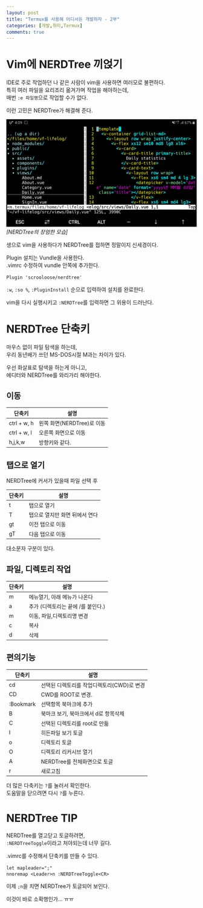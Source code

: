```yaml
---
layout: post
title: "Termux를 사용해 어디서든 개발하자 - 2부"
categories: [개발,취미,Termux]
comments: true
---
```

# Vim에 NERDTree 끼얹기
IDE로 주로 작업하던 나 같은 사람이 vim을 사용하면 여러모로 불편하다.  
특히 여러 파일을 요리조리 옮겨가며 작업을 해야하는데,  
매번 `:e 파일명`으로 작업할 수가 없다.

이런 고민은 NERDTree가 해결해 준다.

![alt nerdtree](/images/posts/2019-08-21/nerdtree-vim.jpg)*[NERDTree의 장엄한 모습]*

생으로 vim을 사용하다가 NERDTree를 접하면 정말이지 신세경이다.

Plugin 설치는 Vundle을 사용한다.  
.vimrc 수정하여 vundle 안쪽에 추가한다.
```
Plugin 'scrooloose/nerdtree'
```
`:w`, `:so %`, `:PluginInstall` 순으로 입력하여 설치를 완료한다.

vim을 다시 실행시키고 `:NERDTree`를 입력하면 그 위용이 드러난다.

# NERDTree 단축키
마우스 없이 파일 탐색을 하는데,  
우리 동년배가 쓰던 MS-DOS시절 M과는 차이가 있다.

우선 화살표로 탐색을 하는게 아니고,  
에디터와 NERDTree를 와리가리 해야한다.

## 이동

| 단축키 | 설명 |
| --- | --- |
| ctrl + w, h | 왼쪽 화면(NERDTree)로 이동 |
| ctrl + w, l | 오른쪽 화면으로 이동 |
| h,j,k,w | 방향키와 같다. |

## 탭으로 열기

NERDTree에 커서가 있을때 파일 선택 후

| 단축키 | 설명 |
| --- | --- |
| t | 탭으로 열기 |
| T | 탭으로 열지만 화면 뒤에서 연다 |
| gt | 이전 탭으로 이동 |
| gT | 다음 탭으로 이동 |

대소문자 구분이 있다.

## 파일, 디렉토리 작업

| 단축키 | 설명 |
| --- | --- |
| m | 메뉴열기, 아래 메뉴가 나온다 |
| a | 추가 (디렉토리는 끝에 /를 붙인다.) |
| m | 이동, 파일,디렉토리명 변경 |
| c | 복사 |
| d | 삭제 |

## 편의기능

| 단축키 | 설명 |
| --- | --- |
| cd | 선택된 디렉토리를 작업디렉토리(CWD)로 변경 |
| CD | CWD를 ROOT로 변경. |
| :Bookmark | 선택항목 북마크에 추가 |
| B | 북마크 보기, 북마크에서 d로 항목삭제 |
| C | 선택된 디렉토리를 root로 만듦 |
| I | 히든파일 보기 토글 |
| o | 디렉토리 토글 |
| O | 디렉토리 리커시브 열기 |
| A | NERDTree를 전체화면으로 토글 |
| r | 새로고침 |

더 많은 다축키는 `?`를 눌러서 확인한다.  
도움말을 닫으려면 다시 `?`를 누른다.

# NERDTree TIP
NERDTree를 열고닫고 토글하려면,  
`:NERDTreeToggle`이라고 처야되는데 너무 길다.

.vimrc를 수정해서 단축키를 만들 수 있다.  
```
let mapleader=";"
nnoremap <Leader>n :NERDTreeToggle<CR>
```
이제 `;n`을 치면 NERDTree가 토글되어 보인다.

이것이 바로 소확행인가... ㅠㅠ
